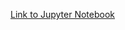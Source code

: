 [Link to Jupyter Notebook](https://drive.google.com/file/d/1QWTfhBbe1XREUbE1KoQPmDG1LU8wafQx/view?usp=sharing)
